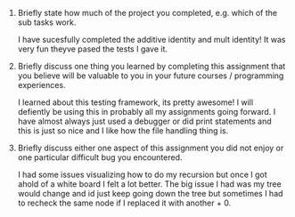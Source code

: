 
1. Briefly state how much of the project you completed, e.g. which of the
   sub tasks work.

      I have sucesfully completed the additive identity and mult identity! It was very fun theyve pased the tests I gave it.
2. Briefly discuss one thing you learned by completing this assignment that
   you believe will be valuable to you in your future courses / programming experiences.

      I learned about this testing framework, its pretty awesome! I will defiently be using this in probably all my assignments going forward. I have almost always just used a debugger or did print statements and this is just so nice and I like how the file handling thing is.

3. Briefly discuss either one aspect of this assignment you did not enjoy or
   one particular difficult bug you encountered.
   
      I had some issues visualizing how to do my recursion but once I got ahold of a white board I felt a lot better. The big issue I had was my tree would change and id just keep going down the tree but sometimes I had to recheck the same node if I replaced it with another + 0.
